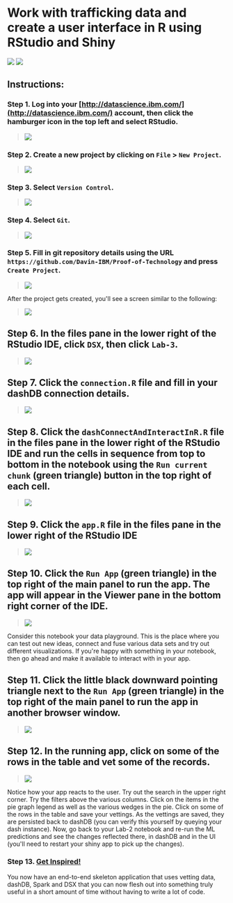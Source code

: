 # Work with trafficking data and create a user interface in R using RStudio and Shiny

[<img src="https://raw.githubusercontent.com/Davin-IBM/Proof-of-Technology/master/DSX/Lab-3/images/RStudio.png"/>](https://www.rstudio.com/) [<img src="https://raw.githubusercontent.com/Davin-IBM/Proof-of-Technology/master/DSX/Lab-3/images/shiny.png"/>](https://shiny.rstudio.com/)

## Instructions:

### Step 1.  Log into your [http://datascience.ibm.com/](http://datascience.ibm.com/) account, then click the hamburger icon in the top left and select RStudio.

> <img src="https://raw.githubusercontent.com/Davin-IBM/Proof-of-Technology/master/DSX/Lab-3/images/RStudio-select.png"/>

### Step 2.  Create a new project by clicking on `File` > `New Project`.

> <img src="https://raw.githubusercontent.com/Davin-IBM/Proof-of-Technology/master/DSX/Lab-3/images/RStudio-new-project.png"/>

### Step 3.  Select `Version Control`.
> <img src="https://raw.githubusercontent.com/Davin-IBM/Proof-of-Technology/master/DSX/Lab-3/images/RStudio-new-version-control-project.png"/>

### Step 4.  Select `Git`.
> <img src="https://raw.githubusercontent.com/Davin-IBM/Proof-of-Technology/master/DSX/Lab-3/images/RStudio-select-git-project.png"/>

### Step 5.  Fill in git repository details using the URL `https://github.com/Davin-IBM/Proof-of-Technology` and press `Create Project`.
> <img src="https://raw.githubusercontent.com/Davin-IBM/Proof-of-Technology/master/DSX/Lab-3/images/RStudio-git-project.png"/>

After the project gets created, you'll see a screen similar to the following:

> <img src="https://raw.githubusercontent.com/Davin-IBM/Proof-of-Technology/master/DSX/Lab-3/images/RStudio-project-created.png"/>

## Step 6.  In the files pane in the lower right of the RStudio IDE, click `DSX`, then click `Lab-3`.
> <img src="https://raw.githubusercontent.com/Davin-IBM/Proof-of-Technology/master/DSX/Lab-3/images/RStudio-lab3-files.png"/>

## Step 7.  Click the `connection.R` file and fill in your dashDB connection details.
> <img src="https://raw.githubusercontent.com/Davin-IBM/Proof-of-Technology/master/DSX/Lab-3/images/RStudio-lab3-connection.png"/>

## Step 8.  Click the `dashConnectAndInteractInR.R` file in the files pane in the lower right of the RStudio IDE and run the cells in sequence from top to bottom in the notebook using the `Run current chunk` (green triangle) button in the top right of each cell.
> <img src="https://raw.githubusercontent.com/Davin-IBM/Proof-of-Technology/master/DSX/Lab-3/images/RStudio-lab3-notebook.png"/>

## Step 9.  Click the `app.R` file in the files pane in the lower right of the RStudio IDE
> <img src="https://raw.githubusercontent.com/Davin-IBM/Proof-of-Technology/master/DSX/Lab-3/images/RStudio-lab3-shiny-app.png"/>

## Step 10.  Click the `Run App` (green triangle) in the top right of the main panel to run the app.  The app will appear in the Viewer pane in the bottom right corner of the IDE.
> <img src="https://raw.githubusercontent.com/Davin-IBM/Proof-of-Technology/master/DSX/Lab-3/images/RStudio-lab3-app-viewer.png"/>

Consider this notebook your data playground.  This is the place where you can test out new ideas, connect and fuse various data sets and try out different visualizations.  If you're happy with something in your notebook, then go ahead and make it available to interact with in your app.

## Step 11.  Click the little black downward pointing triangle next to the  `Run App` (green triangle) in the top right of the main panel to run the app in another browser window.
> <img src="https://raw.githubusercontent.com/Davin-IBM/Proof-of-Technology/master/DSX/Lab-3/images/RStudio-lab3-app-external.png"/>

## Step 12.  In the running app, click on some of the rows in the table and vet some of the records.
> <img src="https://raw.githubusercontent.com/Davin-IBM/Proof-of-Technology/master/DSX/Lab-3/images/RStudio-lab3-vet-records.png"/>

Notice how your app reacts to the user.  Try out the search in the upper right corner.  Try the filters above the various columns.  Click on the items in the pie graph legend as well as the various wedges in the pie.   Click on some of the rows in the table and save your vettings.  As the vettings are saved, they are persisted back to dashDB (you can verify this yourself by queying your dash instance).  Now, go back to your Lab-2 notebook and re-run the ML predictions and see the changes reflected there, in dashDB and in the UI (you'll need to restart your shiny app to pick up the changes).

### Step 13.  [Get Inspired!](https://shiny.rstudio.com/gallery/)

You now have an end-to-end skeleton application that uses vetting data, dashDB, Spark and DSX that you can now flesh out into something truly useful in a short amount of time without having to write a lot of code.
